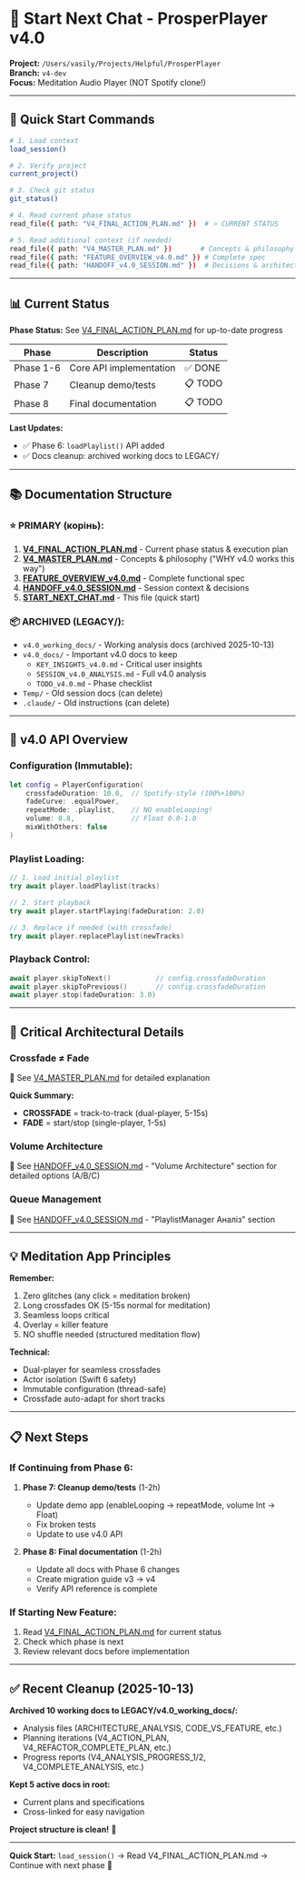 # 🚀 Start Next Chat - ProsperPlayer v4.0

**Project:** `/Users/vasily/Projects/Helpful/ProsperPlayer`  
**Branch:** `v4-dev`  
**Focus:** Meditation Audio Player (NOT Spotify clone!)

---

## 📍 Quick Start Commands

```bash
# 1. Load context
load_session()

# 2. Verify project
current_project()

# 3. Check git status
git_status()

# 4. Read current phase status
read_file({ path: "V4_FINAL_ACTION_PLAN.md" })  # ⭐ CURRENT STATUS

# 5. Read additional context (if needed)
read_file({ path: "V4_MASTER_PLAN.md" })       # Concepts & philosophy
read_file({ path: "FEATURE_OVERVIEW_v4.0.md" }) # Complete spec
read_file({ path: "HANDOFF_v4.0_SESSION.md" })  # Decisions & architecture
```

---

## 📊 Current Status

**Phase Status:** See [V4_FINAL_ACTION_PLAN.md](V4_FINAL_ACTION_PLAN.md) for up-to-date progress

| Phase | Description | Status |
|-------|-------------|--------|
| Phase 1-6 | Core API implementation | ✅ DONE |
| Phase 7 | Cleanup demo/tests | 📋 TODO |
| Phase 8 | Final documentation | 📋 TODO |

**Last Updates:**
- ✅ Phase 6: `loadPlaylist()` API added
- ✅ Docs cleanup: archived working docs to LEGACY/

---

## 📚 Documentation Structure

### ⭐ PRIMARY (корінь):

1. **[V4_FINAL_ACTION_PLAN.md](V4_FINAL_ACTION_PLAN.md)** - Current phase status & execution plan
2. **[V4_MASTER_PLAN.md](V4_MASTER_PLAN.md)** - Concepts & philosophy ("WHY v4.0 works this way")
3. **[FEATURE_OVERVIEW_v4.0.md](FEATURE_OVERVIEW_v4.0.md)** - Complete functional spec
4. **[HANDOFF_v4.0_SESSION.md](HANDOFF_v4.0_SESSION.md)** - Session context & decisions
5. **[START_NEXT_CHAT.md](START_NEXT_CHAT.md)** - This file (quick start)

### 📦 ARCHIVED (LEGACY/):

- `v4.0_working_docs/` - Working analysis docs (archived 2025-10-13)
- `v4.0_docs/` - Important v4.0 docs to keep
  - `KEY_INSIGHTS_v4.0.md` - Critical user insights
  - `SESSION_v4.0_ANALYSIS.md` - Full v4.0 analysis
  - `TODO_v4.0.md` - Phase checklist
- `Temp/` - Old session docs (can delete)
- `.claude/` - Old instructions (can delete)

---

## 🎯 v4.0 API Overview

### Configuration (Immutable):
```swift
let config = PlayerConfiguration(
    crossfadeDuration: 10.0,  // Spotify-style (100%+100%)
    fadeCurve: .equalPower,
    repeatMode: .playlist,    // NO enableLooping!
    volume: 0.8,              // Float 0.0-1.0
    mixWithOthers: false
)
```

### Playlist Loading:
```swift
// 1. Load initial playlist
try await player.loadPlaylist(tracks)

// 2. Start playback
try await player.startPlaying(fadeDuration: 2.0)

// 3. Replace if needed (with crossfade)
try await player.replacePlaylist(newTracks)
```

### Playback Control:
```swift
await player.skipToNext()           // config.crossfadeDuration
await player.skipToPrevious()       // config.crossfadeDuration  
await player.stop(fadeDuration: 3.0)
```

---

## 🚨 Critical Architectural Details

### Crossfade ≠ Fade
📖 See [V4_MASTER_PLAN.md](V4_MASTER_PLAN.md) for detailed explanation

**Quick Summary:**
- **CROSSFADE** = track-to-track (dual-player, 5-15s)
- **FADE** = start/stop (single-player, 1-5s)

### Volume Architecture
📖 See [HANDOFF_v4.0_SESSION.md](HANDOFF_v4.0_SESSION.md) - "Volume Architecture" section for detailed options (A/B/C)

### Queue Management
📖 See [HANDOFF_v4.0_SESSION.md](HANDOFF_v4.0_SESSION.md) - "PlaylistManager Аналіз" section

---

## 💡 Meditation App Principles

**Remember:**
1. Zero glitches (any click = meditation broken)
2. Long crossfades OK (5-15s normal for meditation)
3. Seamless loops critical
4. Overlay = killer feature
5. NO shuffle needed (structured meditation flow)

**Technical:**
- Dual-player for seamless crossfades
- Actor isolation (Swift 6 safety)
- Immutable configuration (thread-safe)
- Crossfade auto-adapt for short tracks

---

## 📋 Next Steps

### If Continuing from Phase 6:

1. **Phase 7: Cleanup demo/tests** (1-2h)
   - Update demo app (enableLooping → repeatMode, volume Int → Float)
   - Fix broken tests
   - Update to use v4.0 API

2. **Phase 8: Final documentation** (1-2h)
   - Update all docs with Phase 6 changes
   - Create migration guide v3 → v4
   - Verify API reference is complete

### If Starting New Feature:

1. Read [V4_FINAL_ACTION_PLAN.md](V4_FINAL_ACTION_PLAN.md) for current status
2. Check which phase is next
3. Review relevant docs before implementation

---

## ✅ Recent Cleanup (2025-10-13)

**Archived 10 working docs to LEGACY/v4.0_working_docs/:**
- Analysis files (ARCHITECTURE_ANALYSIS, CODE_VS_FEATURE, etc.)
- Planning iterations (V4_ACTION_PLAN, V4_REFACTOR_COMPLETE_PLAN, etc.)
- Progress reports (V4_ANALYSIS_PROGRESS_1/2, V4_COMPLETE_ANALYSIS, etc.)

**Kept 5 active docs in root:**
- Current plans and specifications
- Cross-linked for easy navigation

**Project structure is clean!** 🎯

---

**Quick Start:** `load_session()` → Read V4_FINAL_ACTION_PLAN.md → Continue with next phase 🚀
